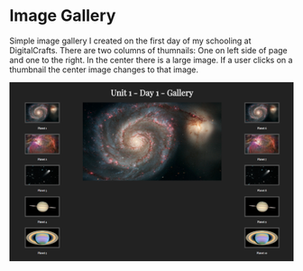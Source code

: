 # Image Gallery 

Simple image gallery I created on the first day of my schooling at DigitalCrafts.  There are two columns of thumnails: One on left side of page and one to the right.  In the center there is a large image.  If a user clicks on a thumbnail the center image changes to that image.

![alt text](screenshots/imagegallery.png "Description goes here")
